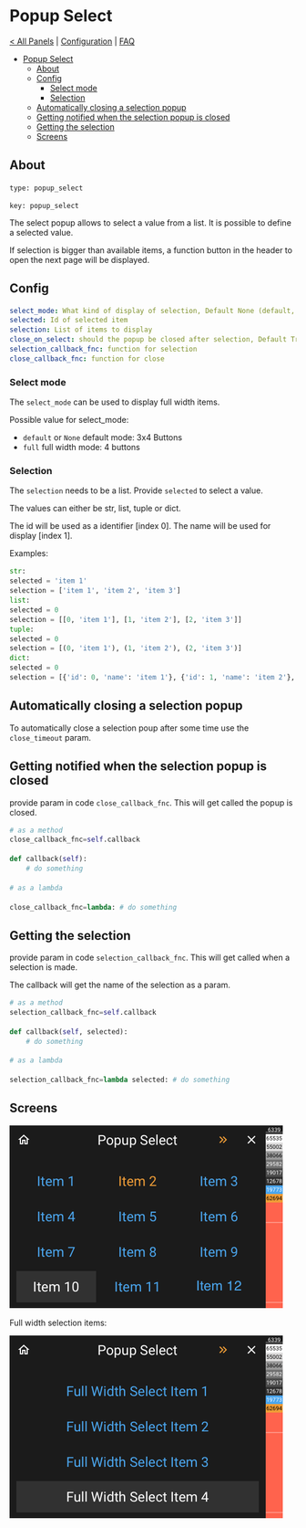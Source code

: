 # Popup Select

[< All Panels](README.md) | [Configuration](../Config.md) | [FAQ](../FAQ.md)

- [Popup Select](#popup-select)
  - [About](#about)
  - [Config](#config)
    - [Select mode](#select-mode)
    - [Selection](#selection)
  - [Automatically closing a selection popup](#automatically-closing-a-selection-popup)
  - [Getting notified when the selection popup is closed](#getting-notified-when-the-selection-popup-is-closed)
  - [Getting the selection](#getting-the-selection)
  - [Screens](#screens)

## About

`type: popup_select`

`key: popup_select`

The select popup allows to select a value from a list. It is possible to define a
selected value.

If selection is bigger than available items, a function button in the header to open the next page will be displayed.

## Config

```yaml
select_mode: What kind of display of selection, Default None (default, full)
selected: Id of selected item
selection: List of items to display
close_on_select: should the popup be closed after selection, Default True
selection_callback_fnc: function for selection
close_callback_fnc: function for close
```

### Select mode

The `select_mode` can be used to display full width items.

Possible value for select_mode:

- `default` or `None` default mode: 3x4 Buttons
- `full` full width mode: 4 buttons

### Selection

The `selection` needs to be a list.
Provide `selected` to select a value.

The values can either be str, list, tuple or dict.

The id will be used as a identifier [index 0].
The name will be used for display [index 1].

Examples:

```python
str:
selected = 'item 1'
selection = ['item 1', 'item 2', 'item 3']
list:
selected = 0
selection = [[0, 'item 1'], [1, 'item 2'], [2, 'item 3']]
tuple:
selected = 0
selection = [(0, 'item 1'), (1, 'item 2'), (2, 'item 3')]
dict:
selected = 0
selection = [{'id': 0, 'name': 'item 1'}, {'id': 1, 'name': 'item 2'}, {'id': 0, 'name': 'item 3'}]
```

## Automatically closing a selection popup

To automatically close a selection poup after some time use the `close_timeout` param.

## Getting notified when the selection popup is closed

provide param in code `close_callback_fnc`. This will get called the popup is closed.

```python
# as a method
close_callback_fnc=self.callback

def callback(self):
    # do something

# as a lambda

close_callback_fnc=lambda: # do something
```

## Getting the selection

provide param in code `selection_callback_fnc`. This will get called when a selection is made.

The callback will get the name of the selection as a param.

```python
# as a method
selection_callback_fnc=self.callback

def callback(self, selected):
    # do something

# as a lambda

selection_callback_fnc=lambda selected: # do something
```

## Screens

![Popup Select](../assets/popup_select.png)

Full width selection items:

![Popup Select Full Width](../assets/popup_select_full_width.png)
